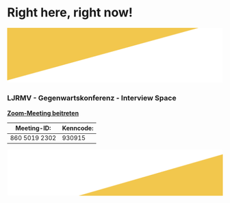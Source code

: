 # Right here, right now!
![Logo](ci_5.png)


### LJRMV -  Gegenwartskonferenz - Interview Space

**[Zoom-Meeting beitreten](https://us02web.zoom.us/j/86050192302?pwd=eHpYekhLVGZkc3VscjNIOHBDcjV3Zz09 )**


Meeting-ID: | Kenncode:
------------ | -------------
860 5019 2302  | 930915


![Logo](ci_6.png)
